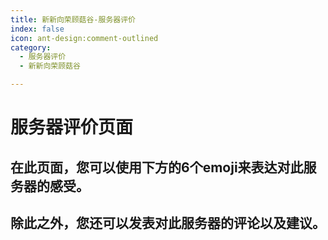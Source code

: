 ```yaml
---
title: 新新向荣顾菇谷-服务器评价
index: false
icon: ant-design:comment-outlined
category:
  - 服务器评价
  - 新新向荣顾菇谷

---
```


# 服务器评价页面

## 在此页面，您可以使用下方的6个emoji来表达对此服务器的感受。

## 除此之外，您还可以发表对此服务器的评论以及建议。


